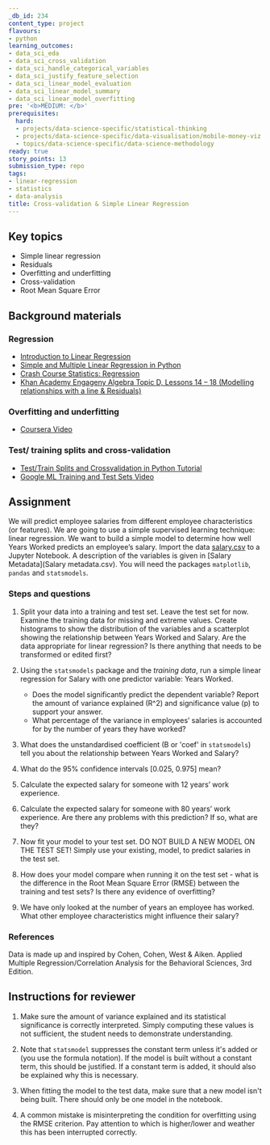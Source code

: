 ```yaml
---
_db_id: 234
content_type: project
flavours:
- python
learning_outcomes:
- data_sci_eda
- data_sci_cross_validation
- data_sci_handle_categorical_variables
- data_sci_justify_feature_selection
- data_sci_linear_model_evaluation
- data_sci_linear_model_summary
- data_sci_linear_model_overfitting
pre: '<b>MEDIUM: </b>'
prerequisites:
  hard:
  - projects/data-science-specific/statistical-thinking
  - projects/data-science-specific/data-visualisation/mobile-money-viz
  - topics/data-science-specific/data-science-methodology
ready: true
story_points: 13
submission_type: repo
tags:
- linear-regression
- statistics
- data-analysis
title: Cross-validation & Simple Linear Regression
---
```


## Key topics

- Simple linear regression
- Residuals
- Overfitting and underfitting
- Cross-validation
- Root Mean Square Error

## Background materials

### Regression

- [Introduction to Linear Regression](https://github.com/justmarkham/DAT4/blob/master/notebooks/08_linear_regression.ipynb)
- [Simple and Multiple Linear Regression in Python](https://towardsdatascience.com/simple-and-multiple-linear-regression-in-python-c928425168f9)
- [Crash Course Statistics: Regression](https://youtu.be/WWqE7YHR4Jc)
- [Khan Academy Engageny Algebra Topic D, Lessons 14 – 18 (Modelling relationships with a line & Residuals)](https://www.khanacademy.org/math/engageny-alg-1/alg1-2/alg1-2d-modeling-relationships-line/v/fitting-a-line-to-data)

### Overfitting and underfitting

- [Coursera Video](https://www.coursera.org/lecture/python-machine-learning/overfitting-and-underfitting-fVStr)

### Test/ training splits and cross-validation

- [Test/Train Splits and Crossvalidation in Python Tutorial](https://towardsdatascience.com/train-test-split-and-cross-validation-in-python-80b61beca4b6)
- [Google ML Training and Test Sets Video](https://developers.google.com/machine-learning/crash-course/training-and-test-sets/video-lecture)

## Assignment

We will predict employee salaries from different employee characteristics (or features).
We are going to use a simple supervised learning technique: linear regression. We want to build a simple model to determine how well Years Worked predicts an employee’s salary.
Import the data [salary.csv](salary.csv) to a Jupyter Notebook. A description of the variables is given in [Salary Metadata](Salary metadata.csv). You will need the packages `matplotlib`, `pandas` and `statsmodels`.

### Steps and questions

1. Split your data into a training and test set. Leave the test set for now. Examine the training data for missing and extreme values. Create histograms to show the distribution of the variables and a scatterplot showing the relationship between Years Worked and Salary. Are the data appropriate for linear regression? Is there anything that needs to be transformed or edited first?

2. Using the ``statsmodels`` package and the _training data_, run a simple linear regression for Salary with one predictor variable: Years Worked.
   - Does the model significantly predict the dependent variable? Report the amount of variance explained (R^2) and significance value (p) to support your answer.
   - What percentage of the variance in employees’ salaries is accounted for by the number of years they have worked?

3. What does the unstandardised coefficient (B or 'coef' in `statsmodels`) tell you about the relationship between Years Worked and Salary?

4. What do the 95% confidence intervals [0.025, 0.975] mean?

5. Calculate the expected salary for someone with 12 years’ work experience.

6. Calculate the expected salary for someone with 80 years’ work experience. Are there any problems with this prediction? If so, what are they?

7. Now fit your model to your test set. DO NOT BUILD A NEW MODEL ON THE TEST SET! Simply use your existing, model, to predict salaries in the test set.

8. How does your model compare when running it on the test set - what is the difference in the Root Mean Square Error (RMSE) between the training and test sets? Is there any evidence of overfitting?

9. We have only looked at the number of years an employee has worked. What other employee characteristics might influence their salary?

### References

Data is made up and inspired by Cohen, Cohen, West & Aiken. Applied Multiple Regression/Correlation Analysis for the Behavioral Sciences, 3rd Edition.

## Instructions for reviewer

1. Make sure the amount of variance explained and its statistical significance is correctly interpreted. Simply computing these values is not sufficient, the student needs to demonstrate understanding.

2. Note that `statsmodel` suppresses the constant term unless it's added or (you use the formula notation). If the model is built without a constant term, this should be justified. If a constant term is added, it should also be explained why this is necessary.

3. When fitting the model to the test data, make sure that a new model isn't being built. There should only be one model in the notebook.

4. A common mistake is misinterpreting the condition for overfitting using the RMSE criterion. Pay attention to which is higher/lower and weather this has been interrupted correctly.

